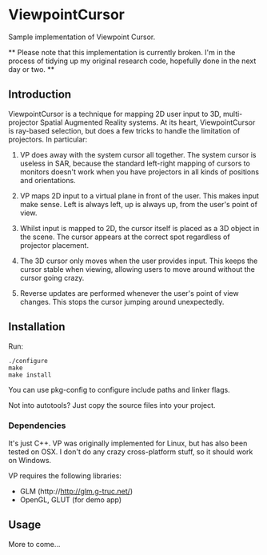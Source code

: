 ViewpointCursor
===============

Sample implementation of Viewpoint Cursor.

** Please note that this implementation is currently broken. I'm in the process
of tidying up my original research code, hopefully done in the next day or two.
**


## Introduction

ViewpointCursor is a technique for mapping 2D user input to 3D, multi-projector
Spatial Augmented Reality systems. At its heart, ViewpointCursor is ray-based
selection, but does a few tricks to handle the limitation of projectors. In
particular:

1. VP does away with the system cursor all together. The system cursor is
   useless in SAR, because the standard left-right mapping of cursors to
   monitors doesn't work when you have projectors in all kinds of positions and
   orientations.

1. VP maps 2D input to a virtual plane in front of the user. This makes input
   make sense. Left is always left, up is always up, from the user's point of
   view.

1. Whilst input is mapped to 2D, the cursor itself is placed as a 3D object in
   the scene. The cursor appears at the correct spot regardless of projector
   placement. 

1. The 3D cursor only moves when the user provides input. This keeps the cursor
   stable when viewing, allowing users to move around without the cursor going
   crazy.

1. Reverse updates are performed whenever the user's point of view changes.
   This stops the cursor jumping around unexpectedly.


## Installation
Run:

```
./configure
make
make install
```

You can use pkg-config to configure include paths and linker flags.

Not into autotools? Just copy the source files into your project.

### Dependencies
It's just C++. VP was originally implemented for Linux, but has also been
tested on OSX. I don't do any crazy cross-platform stuff, so it should work on
Windows.

VP requires the following libraries:

* GLM (http://http://glm.g-truc.net/)
* OpenGL, GLUT (for demo app)

## Usage

More to come...

